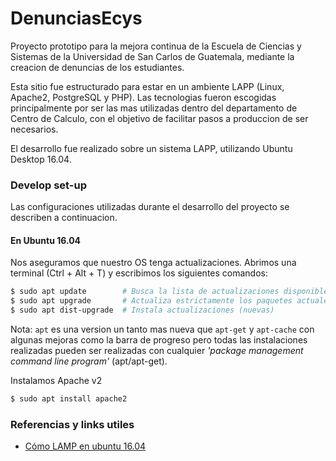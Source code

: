 # DenunciasEcys
Proyecto prototipo para la mejora continua de la Escuela de Ciencias y Sistemas de la Universidad de San Carlos de Guatemala, mediante la creacion de denuncias de los estudiantes.

Esta sitio fue estructurado para estar en un ambiente LAPP (Linux, Apache2, PostgreSQL y PHP). Las tecnologias fueron escogidas principalmente por ser las mas utilizadas dentro del departamento de Centro de Calculo, con el objetivo de facilitar pasos a produccion de ser necesarios.

El desarrollo fue realizado sobre un sistema LAPP, utilizando Ubuntu Desktop 16.04.

### Develop set-up

Las configuraciones utilizadas durante el desarrollo del proyecto se describen a continuacion.

#### En Ubuntu 16.04

Nos aseguramos que nuestro OS tenga actualizaciones. Abrimos una terminal (Ctrl + Alt + T) y escribimos los siguientes comandos:
```bash
$ sudo apt update        # Busca la lista de actualizaciones disponibles
$ sudo apt upgrade       # Actualiza estrictamente los paquetes actuales
$ sudo apt dist-upgrade  # Instala actualizaciones (nuevas)
```
Nota: ```apt``` es una version un tanto mas nueva que ```apt-get``` y ```apt-cache``` con algunas mejoras como la barra de progreso pero todas las instalaciones realizadas pueden ser realizadas con cualquier _'package management command line program'_ (apt/apt-get).

Instalamos Apache v2
```bash
$ sudo apt install apache2
```





### Referencias y links utiles
- [Cómo LAMP en ubuntu 16.04](https://www.digitalocean.com/community/tutorials/how-to-install-linux-apache-mysql-php-lamp-stack-on-ubuntu-16-04)